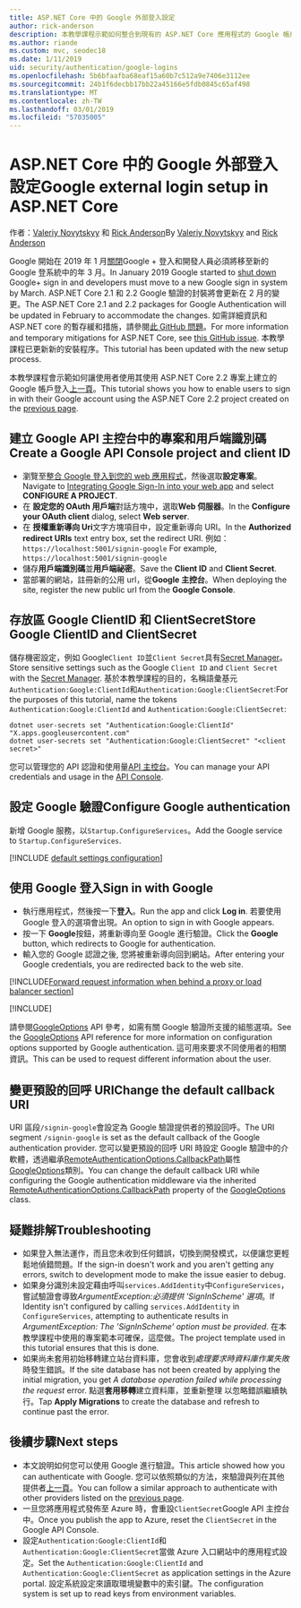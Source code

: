 ```yaml
---
title: ASP.NET Core 中的 Google 外部登入設定
author: rick-anderson
description: 本教學課程示範如何整合到現有的 ASP.NET Core 應用程式的 Google 帳戶使用者驗證。
ms.author: riande
ms.custom: mvc, seodec18
ms.date: 1/11/2019
uid: security/authentication/google-logins
ms.openlocfilehash: 5b6bfaafba68eaf15a60b7c512a9e7406e3112ee
ms.sourcegitcommit: 24b1f6decbb17bb22a45166e5fdb0845c65af498
ms.translationtype: MT
ms.contentlocale: zh-TW
ms.lasthandoff: 03/01/2019
ms.locfileid: "57035005"
---
```

# <a name="google-external-login-setup-in-aspnet-core"></a><span data-ttu-id="39ffb-103">ASP.NET Core 中的 Google 外部登入設定</span><span class="sxs-lookup"><span data-stu-id="39ffb-103">Google external login setup in ASP.NET Core</span></span>

<span data-ttu-id="39ffb-104">作者：[Valeriy Novytskyy](https://github.com/01binary) 和 [Rick Anderson](https://twitter.com/RickAndMSFT)</span><span class="sxs-lookup"><span data-stu-id="39ffb-104">By [Valeriy Novytskyy](https://github.com/01binary) and [Rick Anderson](https://twitter.com/RickAndMSFT)</span></span>

<span data-ttu-id="39ffb-105">Google 開始在 2019 年 1 月[關閉](https://developers.google.com/+/api-shutdown)Google + 登入和開發人員必須將移至新的 Google 登系統中的年 3 月。</span><span class="sxs-lookup"><span data-stu-id="39ffb-105">In January 2019 Google started to [shut down](https://developers.google.com/+/api-shutdown) Google+ sign in and developers must move to a new Google sign in system by March.</span></span> <span data-ttu-id="39ffb-106">ASP.NET Core 2.1 和 2.2 Google 驗證的封裝將會更新在 2 月的變更。</span><span class="sxs-lookup"><span data-stu-id="39ffb-106">The ASP.NET Core 2.1 and 2.2 packages for Google Authentication will be updated in February to accommodate the changes.</span></span> <span data-ttu-id="39ffb-107">如需詳細資訊和 ASP.NET core 的暫存緩和措施，請參閱[此 GitHub 問題](https://github.com/aspnet/AspNetCore/issues/6486)。</span><span class="sxs-lookup"><span data-stu-id="39ffb-107">For more information and temporary mitigations for ASP.NET Core, see [this GitHub issue](https://github.com/aspnet/AspNetCore/issues/6486).</span></span> <span data-ttu-id="39ffb-108">本教學課程已更新新的安裝程序。</span><span class="sxs-lookup"><span data-stu-id="39ffb-108">This tutorial has been updated with the new setup process.</span></span>

<span data-ttu-id="39ffb-109">本教學課程會示範如何讓使用者使用其使用 ASP.NET Core 2.2 專案上建立的 Google 帳戶登入[上一頁](xref:security/authentication/social/index)。</span><span class="sxs-lookup"><span data-stu-id="39ffb-109">This tutorial shows you how to enable users to sign in with their Google account using the ASP.NET Core 2.2 project created on the [previous page](xref:security/authentication/social/index).</span></span>

## <a name="create-a-google-api-console-project-and-client-id"></a><span data-ttu-id="39ffb-110">建立 Google API 主控台中的專案和用戶端識別碼</span><span class="sxs-lookup"><span data-stu-id="39ffb-110">Create a Google API Console project and client ID</span></span>

* <span data-ttu-id="39ffb-111">瀏覽至[整合 Google 登入到您的 web 應用程式](https://developers.google.com/identity/sign-in/web/devconsole-project)，然後選取**設定專案**。</span><span class="sxs-lookup"><span data-stu-id="39ffb-111">Navigate to [Integrating Google Sign-In into your web app](https://developers.google.com/identity/sign-in/web/devconsole-project) and select **CONFIGURE A PROJECT**.</span></span>
* <span data-ttu-id="39ffb-112">在 **設定您的 OAuth 用戶端**對話方塊中，選取**Web 伺服器**。</span><span class="sxs-lookup"><span data-stu-id="39ffb-112">In the **Configure your OAuth client** dialog, select **Web server**.</span></span>
* <span data-ttu-id="39ffb-113">在 **授權重新導向 Uri**文字方塊項目中，設定重新導向 URI。</span><span class="sxs-lookup"><span data-stu-id="39ffb-113">In the **Authorized redirect URIs** text entry box, set the redirect URI.</span></span> <span data-ttu-id="39ffb-114">例如： `https://localhost:5001/signin-google` </span><span class="sxs-lookup"><span data-stu-id="39ffb-114">For example, `https://localhost:5001/signin-google`</span></span>
* <span data-ttu-id="39ffb-115">儲存**用戶端識別碼**並**用戶端祕密**。</span><span class="sxs-lookup"><span data-stu-id="39ffb-115">Save the **Client ID** and **Client Secret**.</span></span>
* <span data-ttu-id="39ffb-116">當部署的網站，註冊新的公用 url，從**Google 主控台**。</span><span class="sxs-lookup"><span data-stu-id="39ffb-116">When deploying the site, register the new public url from the **Google Console**.</span></span>

## <a name="store-google-clientid-and-clientsecret"></a><span data-ttu-id="39ffb-117">存放區 Google ClientID 和 ClientSecret</span><span class="sxs-lookup"><span data-stu-id="39ffb-117">Store Google ClientID and ClientSecret</span></span>

<span data-ttu-id="39ffb-118">儲存機密設定，例如 Google`Client ID`並`Client Secret`具有[Secret Manager](xref:security/app-secrets)。</span><span class="sxs-lookup"><span data-stu-id="39ffb-118">Store sensitive settings such as the Google `Client ID` and `Client Secret` with the [Secret Manager](xref:security/app-secrets).</span></span> <span data-ttu-id="39ffb-119">基於本教學課程的目的，名稱語彙基元`Authentication:Google:ClientId`和`Authentication:Google:ClientSecret`:</span><span class="sxs-lookup"><span data-stu-id="39ffb-119">For the purposes of this tutorial, name the tokens `Authentication:Google:ClientId` and `Authentication:Google:ClientSecret`:</span></span>

```console
dotnet user-secrets set "Authentication:Google:ClientId" "X.apps.googleusercontent.com"
dotnet user-secrets set "Authentication:Google:ClientSecret" "<client secret>"
```

<span data-ttu-id="39ffb-120">您可以管理您的 API 認證和使用量[API 主控台](https://console.developers.google.com/apis/dashboard)。</span><span class="sxs-lookup"><span data-stu-id="39ffb-120">You can manage your API credentials and usage in the [API Console](https://console.developers.google.com/apis/dashboard).</span></span>

## <a name="configure-google-authentication"></a><span data-ttu-id="39ffb-121">設定 Google 驗證</span><span class="sxs-lookup"><span data-stu-id="39ffb-121">Configure Google authentication</span></span>

<span data-ttu-id="39ffb-122">新增 Google 服務，以`Startup.ConfigureServices`。</span><span class="sxs-lookup"><span data-stu-id="39ffb-122">Add the Google service to `Startup.ConfigureServices`.</span></span>

[!INCLUDE [default settings configuration](includes/default-settings2-2.md)]

## <a name="sign-in-with-google"></a><span data-ttu-id="39ffb-123">使用 Google 登入</span><span class="sxs-lookup"><span data-stu-id="39ffb-123">Sign in with Google</span></span>

* <span data-ttu-id="39ffb-124">執行應用程式，然後按一下**登入**。</span><span class="sxs-lookup"><span data-stu-id="39ffb-124">Run the app and click **Log in**.</span></span> <span data-ttu-id="39ffb-125">若要使用 Google 登入的選項會出現。</span><span class="sxs-lookup"><span data-stu-id="39ffb-125">An option to sign in with Google appears.</span></span>
* <span data-ttu-id="39ffb-126">按一下  **Google**按鈕，將重新導向至 Google 進行驗證。</span><span class="sxs-lookup"><span data-stu-id="39ffb-126">Click the **Google** button, which redirects to Google for authentication.</span></span>
* <span data-ttu-id="39ffb-127">輸入您的 Google 認證之後, 您將被重新導向回到網站。</span><span class="sxs-lookup"><span data-stu-id="39ffb-127">After entering your Google credentials, you are redirected back to the web site.</span></span>

[!INCLUDE[Forward request information when behind a proxy or load balancer section](includes/forwarded-headers-middleware.md)]

[!INCLUDE[](includes/chain-auth-providers.md)]

<span data-ttu-id="39ffb-128">請參閱[GoogleOptions](/dotnet/api/microsoft.aspnetcore.authentication.google.googleoptions) API 參考，如需有關 Google 驗證所支援的組態選項。</span><span class="sxs-lookup"><span data-stu-id="39ffb-128">See the [GoogleOptions](/dotnet/api/microsoft.aspnetcore.authentication.google.googleoptions) API reference for more information on configuration options supported by Google authentication.</span></span> <span data-ttu-id="39ffb-129">這可用來要求不同使用者的相關資訊。</span><span class="sxs-lookup"><span data-stu-id="39ffb-129">This can be used to request different information about the user.</span></span>

## <a name="change-the-default-callback-uri"></a><span data-ttu-id="39ffb-130">變更預設的回呼 URI</span><span class="sxs-lookup"><span data-stu-id="39ffb-130">Change the default callback URI</span></span>

<span data-ttu-id="39ffb-131">URI 區段`/signin-google`會設定為 Google 驗證提供者的預設回呼。</span><span class="sxs-lookup"><span data-stu-id="39ffb-131">The URI segment `/signin-google` is set as the default callback of the Google authentication provider.</span></span> <span data-ttu-id="39ffb-132">您可以變更預設的回呼 URI 時設定 Google 驗證中的介軟體，透過繼承[RemoteAuthenticationOptions.CallbackPath](/dotnet/api/microsoft.aspnetcore.authentication.remoteauthenticationoptions.callbackpath)屬性[GoogleOptions](/dotnet/api/microsoft.aspnetcore.authentication.google.googleoptions)類別。</span><span class="sxs-lookup"><span data-stu-id="39ffb-132">You can change the default callback URI while configuring the Google authentication middleware via the inherited [RemoteAuthenticationOptions.CallbackPath](/dotnet/api/microsoft.aspnetcore.authentication.remoteauthenticationoptions.callbackpath) property of the [GoogleOptions](/dotnet/api/microsoft.aspnetcore.authentication.google.googleoptions) class.</span></span>

## <a name="troubleshooting"></a><span data-ttu-id="39ffb-133">疑難排解</span><span class="sxs-lookup"><span data-stu-id="39ffb-133">Troubleshooting</span></span>

* <span data-ttu-id="39ffb-134">如果登入無法運作，而且您未收到任何錯誤，切換到開發模式，以便讓您更輕鬆地偵錯問題。</span><span class="sxs-lookup"><span data-stu-id="39ffb-134">If the sign-in doesn't work and you aren't getting any errors, switch to development mode to make the issue easier to debug.</span></span>
* <span data-ttu-id="39ffb-135">如果身分識別未設定藉由呼叫`services.AddIdentity`中`ConfigureServices`，嘗試驗證會導致*ArgumentException:必須提供 'SignInScheme' 選項*。</span><span class="sxs-lookup"><span data-stu-id="39ffb-135">If Identity isn't configured by calling `services.AddIdentity` in `ConfigureServices`, attempting to authenticate results in *ArgumentException: The 'SignInScheme' option must be provided*.</span></span> <span data-ttu-id="39ffb-136">在本教學課程中使用的專案範本可確保，這麼做。</span><span class="sxs-lookup"><span data-stu-id="39ffb-136">The project template used in this tutorial ensures that this is done.</span></span>
* <span data-ttu-id="39ffb-137">如果尚未套用初始移轉建立站台資料庫，您會收到*處理要求時資料庫作業失敗*時發生錯誤。</span><span class="sxs-lookup"><span data-stu-id="39ffb-137">If the site database has not been created by applying the initial migration, you get *A database operation failed while processing the request* error.</span></span> <span data-ttu-id="39ffb-138">點選**套用移轉**建立資料庫，並重新整理 以忽略錯誤繼續執行。</span><span class="sxs-lookup"><span data-stu-id="39ffb-138">Tap **Apply Migrations** to create the database and refresh to continue past the error.</span></span>

## <a name="next-steps"></a><span data-ttu-id="39ffb-139">後續步驟</span><span class="sxs-lookup"><span data-stu-id="39ffb-139">Next steps</span></span>

* <span data-ttu-id="39ffb-140">本文說明如何您可以使用 Google 進行驗證。</span><span class="sxs-lookup"><span data-stu-id="39ffb-140">This article showed how you can authenticate with Google.</span></span> <span data-ttu-id="39ffb-141">您可以依照類似的方法，來驗證與列在其他提供者[上一頁](xref:security/authentication/social/index)。</span><span class="sxs-lookup"><span data-stu-id="39ffb-141">You can follow a similar approach to authenticate with other providers listed on the [previous page](xref:security/authentication/social/index).</span></span>
* <span data-ttu-id="39ffb-142">一旦您將應用程式發佈至 Azure 時，會重設`ClientSecret`Google API 主控台中。</span><span class="sxs-lookup"><span data-stu-id="39ffb-142">Once you publish the app to Azure, reset the `ClientSecret` in the Google API Console.</span></span>
* <span data-ttu-id="39ffb-143">設定`Authentication:Google:ClientId`和`Authentication:Google:ClientSecret`當做 Azure 入口網站中的應用程式設定。</span><span class="sxs-lookup"><span data-stu-id="39ffb-143">Set the `Authentication:Google:ClientId` and `Authentication:Google:ClientSecret` as application settings in the Azure portal.</span></span> <span data-ttu-id="39ffb-144">設定系統設定來讀取環境變數中的索引鍵。</span><span class="sxs-lookup"><span data-stu-id="39ffb-144">The configuration system is set up to read keys from environment variables.</span></span>

